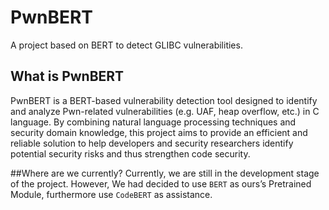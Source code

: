 # PwnBERT
A project based on BERT to detect GLIBC vulnerabilities.
## What is PwnBERT
PwnBERT is a BERT-based vulnerability detection tool designed to identify and analyze Pwn-related vulnerabilities (e.g. UAF, heap overflow, etc.) in C language. By combining natural language processing techniques and security domain knowledge, this project aims to provide an efficient and reliable solution to help developers and security researchers identify potential security risks and thus strengthen code security.

##Where are we currently?
Currently, we are still in the development stage of the project. However, We had decided to use `BERT` as ours’s Pretrained Module, furthermore use `CodeBERT`
as assistance.
